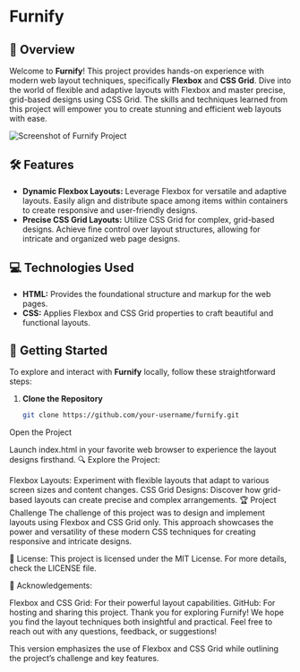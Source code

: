 # Furnify

## 🌟 Overview

Welcome to **Furnify**! This project provides hands-on experience with modern web layout techniques, specifically **Flexbox** and **CSS Grid**. Dive into the world of flexible and adaptive layouts with Flexbox and master precise, grid-based designs using CSS Grid. The skills and techniques learned from this project will empower you to create stunning and efficient web layouts with ease.

![Screenshot of Furnify Project](https://github.com/Amrr-Maherr/Furnify/blob/master/readme-images/TourEg%20and%204%20more%20pages%20-%20Personal%20-%20Microsoft%E2%80%8B%20Edge%208_18_2024%207_03_32%20PM.png?raw=true)

## 🛠 Features

- **Dynamic Flexbox Layouts:** Leverage Flexbox for versatile and adaptive layouts. Easily align and distribute space among items within containers to create responsive and user-friendly designs.
- **Precise CSS Grid Layouts:** Utilize CSS Grid for complex, grid-based designs. Achieve fine control over layout structures, allowing for intricate and organized web page designs.

## 💻 Technologies Used

- **HTML:** Provides the foundational structure and markup for the web pages.
- **CSS:** Applies Flexbox and CSS Grid properties to craft beautiful and functional layouts.

## 🚀 Getting Started

To explore and interact with **Furnify** locally, follow these straightforward steps:

1. **Clone the Repository**

   ```bash
   git clone https://github.com/your-username/furnify.git

Open the Project

Launch index.html in your favorite web browser to experience the layout designs firsthand. 🔍 Explore the Project:

Flexbox Layouts: Experiment with flexible layouts that adapt to various screen sizes and content changes.
CSS Grid Designs: Discover how grid-based layouts can create precise and complex arrangements.
🏆 Project Challenge
The challenge of this project was to design and implement layouts using Flexbox and CSS Grid only. This approach showcases the power and versatility of these modern CSS techniques for creating responsive and intricate designs.

📜 License: This project is licensed under the MIT License. For more details, check the LICENSE file.

🙏 Acknowledgements:

Flexbox and CSS Grid: For their powerful layout capabilities.
GitHub: For hosting and sharing this project.
Thank you for exploring Furnify! We hope you find the layout techniques both insightful and practical. Feel free to reach out with any questions, feedback, or suggestions!


This version emphasizes the use of Flexbox and CSS Grid while outlining the project’s challenge and key features.
